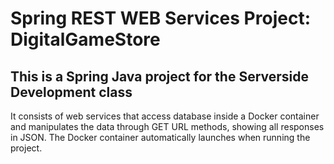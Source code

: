 # Spring REST WEB Services Project: DigitalGameStore

## This is a Spring Java project for the Serverside Development class

It consists of web services that access database inside a Docker container and manipulates the data through GET URL methods, 
showing all responses in JSON. The Docker container automatically launches when running the project.
